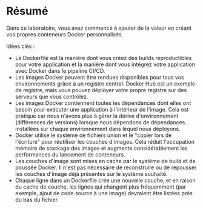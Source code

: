 # Résumé

Dans ce laboratoire, vous avez commencé à ajouter de la valeur en créant vos propres conteneurs Docker personnalisés.

Idées clés :

- Le Dockerfile est la manière dont vous créez des builds reproductibles pour votre application et la manière dont vous intégrez votre application avec Docker dans le pipeline CI/CD.
- Les images Docker peuvent être rendues disponibles pour tous vos environnements grâce à un registre central. Docker Hub est un exemple de registre, mais vous pouvez déployer votre propre registre sur des serveurs que vous contrôlez.
- Les images Docker contiennent toutes les dépendances dont elles ont besoin pour exécuter une application à l'intérieur de l'image. Cela est pratique car nous n'avons plus à gérer la dérive d'environnement (différences de versions) lorsque nous dépendons de dépendances installées sur chaque environnement dans lequel nous déployons.
- Docker utilise le système de fichiers union et le "copier lors de l'écriture" pour réutiliser les couches d'images. Cela réduit l'occupation mémoire de stockage des images et augmente considérablement les performances du lancement de conteneurs.
- Les couches d'image sont mises en cache par le système de build et de poussée Docker. Il n'est pas nécessaire de reconstruire ou de repousser les couches d'image déjà présentes sur le système souhaité.
- Chaque ligne dans un Dockerfile crée une nouvelle couche, et en raison du cache de couche, les lignes qui changent plus fréquemment (par exemple, ajout de code source à une image) devraient être listées près du bas du fichier.
